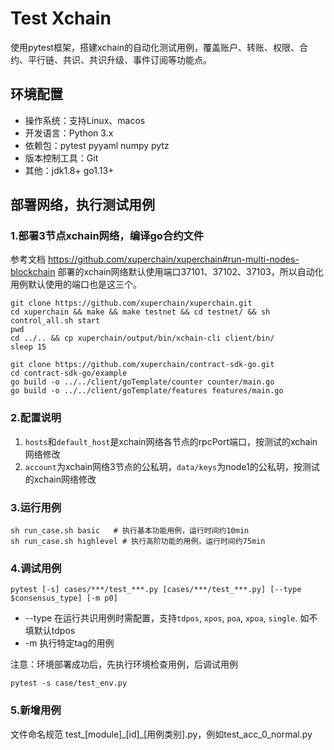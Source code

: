# Test Xchain
使用pytest框架，搭建xchain的自动化测试用例，覆盖账户、转账、权限、合约、平行链、共识、共识升级、事件订阅等功能点。

## 环境配置
- 操作系统：支持Linux、macos
- 开发语言：Python 3.x
- 依赖包：pytest pyyaml numpy pytz
- 版本控制工具：Git
- 其他：jdk1.8+ go1.13+

## 部署网络，执行测试用例
### 1.部署3节点xchain网络，编译go合约文件
参考文档 https://github.com/xuperchain/xuperchain#run-multi-nodes-blockchain
部署的xchain网络默认使用端口37101、37102、37103，所以自动化用例默认使用的端口也是这三个。
```
git clone https://github.com/xuperchain/xuperchain.git
cd xuperchain && make && make testnet && cd testnet/ && sh control_all.sh start
pwd
cd ../.. && cp xuperchain/output/bin/xchain-cli client/bin/
sleep 15

git clone https://github.com/xuperchain/contract-sdk-go.git
cd contract-sdk-go/example
go build -o ../../client/goTemplate/counter counter/main.go
go build -o ../../client/goTemplate/features features/main.go
```

### 2.配置说明
1. `hosts`和`default_host`是xchain网络各节点的rpcPort端口，按测试的xchain网络修改
2. `account`为xchain网络3节点的公私玥，`data/keys`为node1的公私玥，按测试的xchain网络修改

### 3.运行用例
```
sh run_case.sh basic   # 执行基本功能用例，运行时间约10min
sh run_case.sh highlevel # 执行高阶功能的用例，运行时间约75min
```

### 4.调试用例
```
pytest [-s] cases/***/test_***.py [cases/***/test_***.py] [--type $consensus_type] [-m p0]
```
* --type 在运行共识用例时需配置，支持`tdpos`, `xpos`, `poa`, `xpoa`, `single`. 如不填默认tdpos
* -m 执行特定tag的用例

注意：环境部署成功后，先执行环境检查用例，后调试用例
```
pytest -s case/test_env.py
```

### 5.新增用例
文件命名规范 test_[module]\_[id]\_[用例类别].py，例如test_acc_0_normal.py
